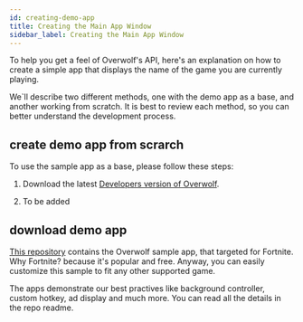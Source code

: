 ```yaml
---
id: creating-demo-app
title: Creating the Main App Window
sidebar_label: Creating the Main App Window
---
```


To help you get a feel of Overwolf's API, here's an explanation on how to create a simple app that displays the name of the game you are currently playing.

We`ll describe two different methods, one with the demo app as a base, and another working from scratch.
It is best to review each method, so you can better understand the development process.

## create demo app from scrarch

To use the sample app as a base, please follow these steps:

1. Download the latest [Developers version of Overwolf](https://download.overwolf.com/install/Download?Name=Game+Summary&ExtensionId=flkgdpkkjcoapbgmgpidhepajgkhckpgpibmlclb&Channel=developers).

2. To be added

## download demo app

[This repository]() contains the Overwolf sample app, that targeted for Fortnite. Why Fortnite? because it's popular and free. Anyway, you can easily customize this sample to fit any other supported game.

The apps demonstrate our best practives like background controller, custom hotkey, ad display and much more. You can read all the details in the repo readme.
